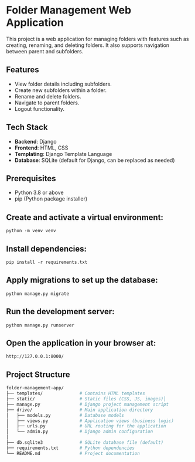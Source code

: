 # Folder Management Web Application

This project is a web application for managing folders with features such as creating, renaming, and deleting folders. It also supports navigation between parent and subfolders.

## Features
- View folder details including subfolders.
- Create new subfolders within a folder.
- Rename and delete folders.
- Navigate to parent folders.
- Logout functionality.

## Tech Stack
- **Backend**: Django
- **Frontend**: HTML, CSS
- **Templating**: Django Template Language
- **Database**: SQLite (default for Django, can be replaced as needed)

## Prerequisites
- Python 3.8 or above
- pip (Python package installer)

## Create and activate a virtual environment:
```
python -m venv venv
```
## Install dependencies:
```
pip install -r requirements.txt
```
## Apply migrations to set up the database:
```
python manage.py migrate
```
## Run the development server:
```
python manage.py runserver
```
## Open the application in your browser at:
```
http://127.0.0.1:8000/
```
## Project Structure
```bash
folder-management-app/
├── templates/              # Contains HTML templates
├── static/                 # Static files (CSS, JS, images)│
├── manage.py               # Django project management script
├── drive/                  # Main application directory
│   ├── models.py           # Database models
│   ├── views.py            # Application views (business logic)
│   ├── urls.py             # URL routing for the application
│   └── admin.py            # Django admin configuration
│
├── db.sqlite3              # SQLite database file (default)
├── requirements.txt        # Python dependencies
└── README.md               # Project documentation
```
